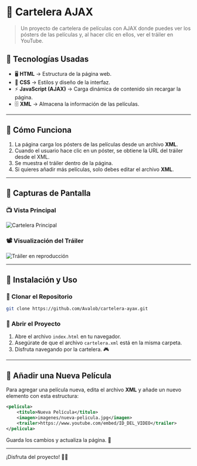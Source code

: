 # 🎥 Cartelera AJAX

> Un proyecto de cartelera de películas con AJAX donde puedes ver los pósters de las películas y, al hacer clic en ellos, ver el tráiler en YouTube.

## 📌 Tecnologías Usadas

- 🖥 **HTML** → Estructura de la página web.
- 🎨 **CSS** → Estilos y diseño de la interfaz.
- ⚡ **JavaScript (AJAX)** → Carga dinámica de contenido sin recargar la página.
- 🗄 **XML** → Almacena la información de las películas.

---

## 🚀 Cómo Funciona

1. La página carga los pósters de las películas desde un archivo **XML**.
2. Cuando el usuario hace clic en un póster, se obtiene la URL del tráiler desde el XML.
3. Se muestra el tráiler dentro de la página.
4. Si quieres añadir más películas, solo debes editar el archivo **XML**.

---

## 📸 Capturas de Pantalla

### 📺 Vista Principal
![Cartelera Principal](Ajax/imagenes/cartelera-principal.png)

### 📽️ Visualización del Tráiler
![Tráiler en reproducción](Ajax/imagenes/trailer-reproduciendo.png)

---

## 👅 Instalación y Uso

### 🔹 Clonar el Repositorio
```sh
git clone https://github.com/Avalob/cartelera-ayax.git
```

### 🔹 Abrir el Proyecto
1. Abre el archivo `index.html` en tu navegador.
2. Asegúrate de que el archivo `cartelera.xml` está en la misma carpeta.
3. Disfruta navegando por la cartelera. 🎮

---

## 📝 Añadir una Nueva Película
Para agregar una película nueva, edita el archivo **XML** y añade un nuevo elemento con esta estructura:

```xml
<pelicula>
    <titulo>Nueva Película</titulo>
    <imagen>imagenes/nueva-pelicula.jpg</imagen>
    <trailer>https://www.youtube.com/embed/ID_DEL_VIDEO</trailer>
</pelicula>
```

Guarda los cambios y actualiza la página. 🚀

---

¡Disfruta del proyecto! 🍿🎥

